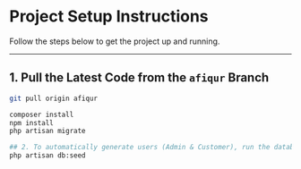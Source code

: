 # Project Setup Instructions

Follow the steps below to get the project up and running.

---

## 1. Pull the Latest Code from the `afiqur` Branch
```bash
git pull origin afiqur

composer install
npm install
php artisan migrate

## 2. To automatically generate users (Admin & Customer), run the database seeder:
php artisan db:seed
